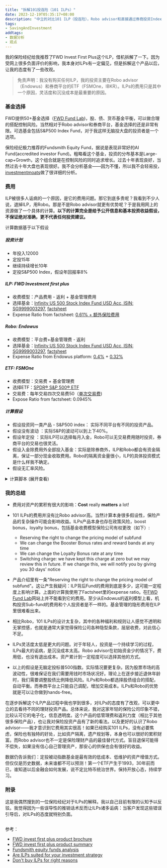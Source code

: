 ```yaml
---
title: "拆解101投连险（101 ILPs）"
date: 2023-12-19T05:35:17+08:00
description: "中立的对比101 ILP（投连险），Robo advisor和直接通过券商投资Index ETF的收益和费用，附Python计算脚本"
tags:
- SavingAndInvestment
addtags:
- 数据分析
- 观点
---
```


我的保险经纪给我推荐了FWD Invest First Plus这个ILP，借机拆解了一下。因为受网上很多负面评价的影响，我本身对ILPs有一定偏见，但是拆解这个产品以后，让我的态度有了一些改观。

> 免责声明：我没有购买任何ILP，我的投资主要在Robo advisor（Endowus）和券商平台的ETF（FSMOne，IBKR）。ILPs的费用只是其中一个原因，灵活度和沉没成本是最重要的原因。

### 基金选择

FWD提供50+基金选择（[FWD Fund Lab](https://www.fwd.com.sg/personalised-financial-advice/funds))，股、债、货币基金平衡，可以做合理的搭配控制风险。当然相对于Robo advisor和券商平台，基金选择的还是非常有限。可选基金包括S&P500 Index Fund，对于我这样无脑投大盘的投资者是一个选项。

保险经纪极力推荐的Fundsmith Equity Fund，据说是表现非常好的AI Fund(accredited investor Fund)。粗略看这个基金，投资的分布基本是Large-cap+Growth，这个组合就是在控制风险的同时追求增长。过去十年表现良好，当然过去十年大盘也表现很好。我不会分析基金——因为不懂，所以我不会轻易投，[investmentmoats](https://investmentmoats.com/money/fundsmith-equity-funds-performance/)做了很详细的分析。

### 费用

ILP被很多人诟病的一个原因，是它的费用问题。那它到底多贵呢？我看到不少人说，退掉ILP，用Robo。那是不是Robo advisor就更有优势呢？于是我用网上的资源做了一个具体的计算。**以下的计算完全是给予公开信息和基本投资收益假设，不保证绝对准确，更不代表任何投资建议。**

计算数据基于以下假设

##### 投资计划
- 年投入12000 
- 定投15年
- 继续持续增长10年
- 定投S&P500 Index，假设年回报率8%

##### ILP: FWD Investment first plus
- 收费模型：产品费用 - 返利 + 基金管理费用
- 选择基金：[Infinity US 500 Stock Index Fund USD Acc, ISIN: SG9999003297](https://www.fwd.com.sg/personalised-financial-advice/fund-report/?currencyId=USD&languageId=en-GB&id=F0HKG062P3&idCurrencyId=%20&idType=MSID&marketCode=%20), [factsheet](https://lgi.dzhintl.com/doc/uploads/documents/index.php?type=FS&fid=IUSI&lang=EN)
- Expense Ratio from factsheet: [0.61% + 额外保险费用](https://www.comparefirst.sg/wap/prodSummaryPdf/200501737H/WA_Sum_200501737H_ILP03_RP_May2023.pdf)

##### Robo: Endowus
- 收费模型：平台费+基金管理费 - 返利
- 选择基金：[Infinity US 500 Stock Index Fund USD Acc, ISIN: SG9999003297](https://www.fwd.com.sg/personalised-financial-advice/fund-report/?currencyId=USD&languageId=en-GB&id=F0HKG062P3&idCurrencyId=%20&idType=MSID&marketCode=%20), [factsheet](https://lgi.dzhintl.com/doc/uploads/documents/index.php?type=FS&fid=IUSI&lang=EN)
- Expense Ratio from Endowus platform: [0.4%](https://endowus.com/pricing) + [0.32%](https://endowus.com/investment-funds-list/lion-global-infinity-u.s-500-stock-index-fund-SG9999003289)

##### ETF: FSMOne
- 收费模型：交易费 + 基金管理费
- 选择ETF：[SPDR® S&P 500® ETF](https://www.ssga.com/library-content/products/factsheets/etfs/us/factsheet-us-en-spy.pdf)
- 交易费：每年交易四次交易费50（[单次交易费](https://www.fsmone.com.my/etfs/get-started/stock-fees))
- Expose Ratio from factsheet: 0.0945%

##### 计算假设
- 假设投资同一类产品 - S&P500 index： 实际不同平台有不同的投资产品。
- 假设没有波动 ：实际S&P的波动可以到上下40%。
- 假设年定投 ：实际ILP可以选择每月入金，Robo可以无交易费用随时投资，券商平台的交易也很灵活。
- 假设入金除费用外全部投入基金：实际是除券商外，ILP和Robo都会有资金隔离，保证一部分现金收取费用。Robo的隔离资金量很小，ILP的具体投资模式是什么样我不确定。
- 假设无汇率风险。

<details>
  <summary>计算脚本 (展开查看) </summary>

```python
import numpy as np
import pandas as pd
from IPython.display import display
import matplotlib.pyplot as plt

premium = 12000
payment_term = 15
policy_term = 25
irr = 0.08

# ILP Bonus and Fees---------------------
# booster bonus rate
reward_band = lambda a : 4 if (a / 12000 > 4) else int(a / 12000)
booster_bonus_rate_table = np.array([
    [0.17, 0.18, 0.19, 0.20, 0.21], # 15
    [0.17, 0.18, 0.19, 0.20, 0.21], # 16
    [0.17, 0.18, 0.19, 0.20, 0.21], # 17
    [0.17, 0.18, 0.19, 0.20, 0.21], # 18
    [0.17, 0.18, 0.19, 0.20, 0.21], # 19
    [0.20, 0.21, 0.22, 0.23, 0.24], # 24
    [0.20, 0.21, 0.22, 0.23, 0.24], # 24
    [0.20, 0.21, 0.22, 0.23, 0.24], # 24
    [0.20, 0.21, 0.22, 0.23, 0.24], # 24
    [0.20, 0.21, 0.22, 0.23, 0.24], # 24
    [0.26, 0.27, 0.31, 0.32, 0.33], # 25
    [0.26, 0.27, 0.31, 0.32, 0.33], # 26
    [0.26, 0.27, 0.31, 0.32, 0.33], # 27
    [0.26, 0.27, 0.31, 0.32, 0.33], # 28
    [0.26, 0.27, 0.31, 0.32, 0.33], # 29
    [0.27, 0.28, 0.32, 0.33, 0.34], # 30
])
booster_bonus_rate = lambda premium, pt: booster_bonus_rate_table[pt - 15][reward_band(premium)]

# loyalty bonus rate
loyalty_bonus_rate = lambda py: 0.012 if py >= 21 else 0.01 if py >= 11 else 0.007 if py >= 6 else 0

# initial account charge, throughout the premium payment term only, monthly charge
# N is policy year
A = lambda pt: 0.01 if pt >= 30 else 0.012 if pt >= 25 else 0.014 if pt >= 20 else 0.018
inital_account_charge_monthly = lambda premium, pt, N: A(pt) / 12 * premium * N 

# policy charge: start from the 25th policy month (5th year) to the end of policy term
# N is policy year or payment term if policy year passed the term
policy_charge = lambda premium, N, pt: 0.012 / 12 * premium * (N if N <= pt else pt) 

# ---------------------

# Calculation---------------------

fig, ax = plt.subplots()  # Create a figure containing a single axes.

def cal_return(fund_expense_ratio, type_of_investment, fix_fee=0):
    policy_values = [0] * policy_term
    policy_value_total = 0
    fees = [0] * policy_term
    bonuses = [0] * policy_term
    interests = [0] * policy_term
    for N in range(0, policy_term):  
        booster_bonus = 0 if not type_of_investment == 'ILP' else 0 if N > 4 else booster_bonus_rate(premium, payment_term) * premium
        bonuses[N] = int(booster_bonus)
        policy_values[N] = 0 if N >= payment_term else (premium + booster_bonus)
    
        # monthly fee
        yearly_fee = 0
        yearly_interest = 0
        for n in range(0, 12):
            # calculate fee
            fee = 0
            if type_of_investment == 'ILP':
                fee += inital_account_charge_monthly(premium, payment_term, N + 1) if N < payment_term else 0
                fee += 0 if N < 3 else policy_charge(premium, N + 1, payment_term)

            fee += (policy_value_total + policy_values[N]) * (fund_expense_ratio / 12)
            policy_values[N] -= fee
    
            # for record only
            yearly_fee += fee
            
        # add fee
        policy_values[N] -= fix_fee
        yearly_fee += fix_fee
        
        # yearly interest 
        yearly_interest = (policy_value_total + policy_values[N]) * (irr)
        policy_values[N] += yearly_interest
        fees[N] = int(yearly_fee)
        interests[N] = int(yearly_interest)

        # add loyalty_bonus, which paid at the end of policy year based on the policy value
        if type_of_investment == 'ILP':
            loyalty_bonus = 0 if N < 5 else loyalty_bonus_rate(N + 1) * policy_value_total
            policy_values[N] += loyalty_bonus

            # for record
            bonuses[N] += int(loyalty_bonus)

        policy_values[N] = int(policy_values[N])
        policy_value_total += policy_values[N]

    df = pd.DataFrame(data=[policy_values, interests, fees, bonuses])
    transposed_df = df.transpose()
    transposed_df.columns = ['value_per_annual', 'interest', 'fees', 'bonuses']
    display(transposed_df)
    print("Total Value:", sum(policy_values))

    # plot the graph
    ax.plot([i for i in range(1, policy_term + 1)], np.cumsum(policy_values), label=type_of_investment)
    leg = plt.legend(loc='upper center')

cal_return(0.0061, "ILP") # https://lgi.dzhintl.com/doc/uploads/documents/index.php?type=FS&fid=IUSI&lang=EN
cal_return(0.004 + 0.0032, "Robo") # https://endowus.com/investment-funds-list/lion-global-infinity-u.s-500-stock-index-fund-SG9999003289
cal_return(0.000945, "ETF", 50) # https://www.ssga.com/library-content/products/factsheets/etfs/us/factsheet-us-en-spy.pdf
plt.show()
```

</details>

<div>
    <span class="image fit" style="max-width: 1000px;"><img src="https://s3.ap-southeast-1.amazonaws.com/littlecheesecake.me/money.sense/ilp_exploration/money_sense_compare_ilp_robo_etf.excalidraw.png" alt="" /></span>
</div>

<div>
    <span class="image fit" style="max-width: 500px;"><img src="https://s3.ap-southeast-1.amazonaws.com/littlecheesecake.me/money.sense/ilp_exploration/money_sense_ipl_comparison.png" alt="" /></span>
</div>

### 我的总结
- 费用对资产的累积有很大的影响：**Cost** really **matters** a lot!

- 101 ILPs的费用并没有比Robo advisor高。当然计算本身很多假设性，保险产品的复杂操作可能会影响收益。ILPs产品本身也存在政策风险，boost bonus，loyalty bonus，包括基金收费模型保险公司有权更改（如下）: 
    - Reserving the right to change the pricing model of subfund
    - We can change the Booster Bonus rates and reward bands at any time
    - We can change the Loyalty Bonus rate at any time
    - Switching charge: we have kept this charge at zero but we may review this in future. If we change this, we will notify you by giving you 30 days' notice

- 产品介绍里有一条"Reserving the right to change the pricing model of subfund"。这让产生我疑问：ILP背后Fund的费用到底是多少，这可能一定程度上影响计算。上面的计算我使用了Factsheet里的expense ratio。在[FWD Fund Lab](https://www.fwd.com.sg/personalised-financial-advice/fund-report/?currencyId=SGD&languageId=en-GB&id=F0HKG062P2&idCurrencyId=%20&idType=MSID&marketCode=%20)网站上并不能看到它的费用。至少从Endowus的返利模型上看，机构投资Sub-fund的费用和个人投资者是不一样的。基金管理的隐形费用在ILP里很难看出来。

- 相比Robo，101 ILPs的设计太复杂，其中的各种福利和规则让人感觉不透明和无掌控感，也就是通常大家觉得保险公司各种隐型条款，层层收费，对此信心不足。

- ILPs灵活度太低是更大的问题。对于年轻人，投资是一个持续学习的过程，ILPs最大的诟病，是沉没成本太高。Robo advisor在初始资金少的情况下，费用低，也没有退出成本。资产累计到一定程度可以选择其他的方式。

- 以上的假设是无脑定投标普500指数。实际情况要更复杂。因为股票市场的高波动性，很难保证在我们需要用钱时市场状况好。理论上在逐步接近退休年龄时，我们需要调整股债比例降低风险。ILPs和Robo都选择股债组合的搭配，自动平衡。而券商平台上只能自己调配，增加交易成本。ILPs和Robo的优势就是可以让你做到hands-free。

在逐步拆解这个ILP产品过程中我也学到很多，对ILPs的态度有了改观，可以更中立的去看待不同的理财投资产品。总体来说，我对这家年轻的保险公司印象不错，比较认可它的电子化，信息透明度。这个产品的低管理费和返利力度（相比于其他很多保险产品），也让我对保险投资产品有了新的看法。以及更好的认识了Robo advisor——我才意识到它费用其实很高！如果已经购买101 ILPs，没有必要焦虑，保险也有独特的好处，比如资产隔离，遗产规划等，本身也可以很好的累积财富。而Robo advisor也不一定是保险理财产品的最佳替代方式。盲目退保可能得不偿失，如果没有信心自己管理资产，那安心的供保也会有很好的收益。

数据仍告诉我们：定投被动指数基金是最有效的低成本、低维护的资产增值方式。但仅仅是历史数据，未来谁都不可以预测！第一个ETF产生于1993，30年前而已，谁知道以后金融会如何发展，说不定比特币统治世界。保持开放心态，持续学习。


### 附录

这是我偶然搜到的一位保险经纪对于ILPs的解释。我以自己目前有限的认知予以反驳。我觉得因为一些误导性的推销话术反而让ILPs诸多诟病：当客户发现这些错误引导后，对ILPs的态度就特别负面。

<div>
    <span class="image fit" style="max-width: 1000px;"><img src="https://s3.ap-southeast-1.amazonaws.com/littlecheesecake.me/money.sense/ilp_exploration/money_sense_incorrect_ilp_explanation.png" alt="" /></span>
</div>

参考：

- [FWD invest first plus product brochure](https://www.fwd.com.sg/wp-content/uploads/2023/12/Invest-First-Plus-Brochure-Q3-2023-6-Dec-2023.pdf)
- [FWD invest first plus product summary](https://www.comparefirst.sg/wap/prodSummaryPdf/200501737H/WA_Sum_200501737H_ILP03_RP_May2023.pdf)
- [Fundsmith equity funds analysis](https://investmentmoats.com/money/fundsmith-equity-funds-performance/)
- [Are ILPs suited for your investment strategy](https://providend.com/are-investment-linked-policies-suited-for-executing-your-investment-strategy/)
- [Don't buy ILPs for right reasons](https://investmentmoats.com/budgeting/insurance/dont-buy-investment-linked-policies-right-reasons/)
